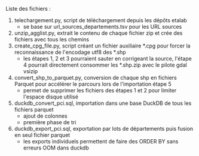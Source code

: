 Liste des fichiers :

1. telechargement.py, script de téléchargement depuis les dépôts etalab
	* se base sur url_sources_departements.tsv pour les URL sources
2. unzip_agglist.py, extrait le contenu de chaque fichier zip et crée des fichiers avec tous les chemins
3. create_cpg_file.py, script créant un fichier auxiliaire *.cpg pour forcer la reconnaissance de l'encodage utf8 des *.shp
	* les étapes 1, 2 et 3 pourraient sauter en corrigeant la source, l'étape 4 pourrait directement consommer les *.shp.zip avec le pilote gdal vsizip
4. convert_shp_to_parquet.py, conversion de chaque shp en fichiers Parquet pour accélérer le parcours lors de l'importation étape 5
	* permet de supprimer les fichiers des étapes 1 et 2 pour limiter l'espace disque utilisé
5. duckdb_convert_pci.sql, importation dans une base DuckDB de tous les fichiers parquet
	* ajout de colonnes
	* première phase de tri
6. duckdb_export_pci.sql, exportation par lots de départements puis fusion en seul fichier parquet
	* les exports individuels permettent de faire des ORDER BY sans erreurs OOM dans duckdb